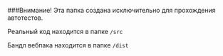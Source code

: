 ###Внимание!
Эта папка создана исключительно для прохождения автотестов.

Реальный код находится в папке `/src`

Бандл вебпака находится в папке `/dist`
